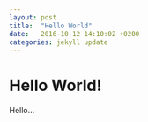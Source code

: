 ```yaml
---
layout: post
title:  "Hello World"
date:   2016-10-12 14:10:02 +0200
categories: jekyll update
---
```


# Hello World!

Hello...

